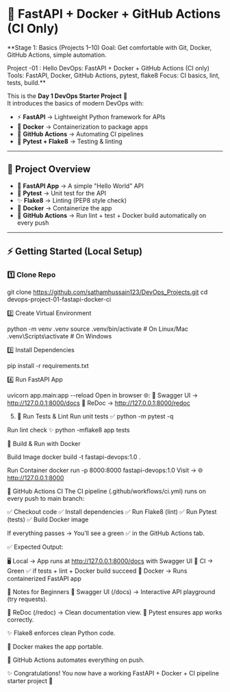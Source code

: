 # 🚀 FastAPI + Docker + GitHub Actions (CI Only)

**Stage 1: Basics (Projects 1–10)
Goal: Get comfortable with Git, Docker, GitHub Actions, simple automation.

Project -01 : Hello DevOps: FastAPI + Docker + GitHub Actions (CI only)
Tools: FastAPI, Docker, GitHub Actions, pytest, flake8
Focus: CI basics, lint, tests, build.**

This is the **Day 1 DevOps Starter Project** 🎯  
It introduces the basics of modern DevOps with:

- ⚡ **FastAPI** → Lightweight Python framework for APIs  
- 🐳 **Docker** → Containerization to package apps  
- 🤖 **GitHub Actions** → Automating CI pipelines  
- 🧪 **Pytest + Flake8** → Testing & linting  

---

## 📂 Project Overview

- 📌 **FastAPI App** → A simple "Hello World" API  
- 🧪 **Pytest** → Unit test for the API  
- ✨ **Flake8** → Linting (PEP8 style check)  
- 🐳 **Docker** → Containerize the app  
- 🤖 **GitHub Actions** → Run lint + test + Docker build automatically on every push  

---

## ⚡ Getting Started (Local Setup)

### 1️⃣ Clone Repo

git clone https://github.com/sathamhussain123/DevOps_Projects.git
cd devops-project-01-fastapi-docker-ci

2️⃣ Create Virtual Environment

python -m venv .venv
source .venv/bin/activate   # On Linux/Mac
.venv\Scripts\activate      # On Windows

3️⃣ Install Dependencies

pip install -r requirements.txt

4️⃣ Run FastAPI App

uvicorn app.main:app --reload
Open in browser 🌐:
      📖 Swagger UI → http://127.0.0.1:8000/docs
      📝 ReDoc → http://127.0.0.1:8000/redoc

5. 🧪 Run Tests & Lint
Run unit tests ✅
python -m pytest -q

Run lint check ✨
python -mflake8 app tests

🐳 Build & Run with Docker


Build Image
docker build -t fastapi-devops:1.0 .

Run Container
docker run -p 8000:8000 fastapi-devops:1.0
Visit → 🌐 http://127.0.0.1:8000

🤖 GitHub Actions CI
The CI pipeline (.github/workflows/ci.yml) runs on every push to main branch:

✅ Checkout code
✅ Install dependencies
✅ Run Flake8 (lint)
✅ Run Pytest (tests)
✅ Build Docker image

If everything passes → You’ll see a green ✅ in the GitHub Actions tab.

✅ Expected Output:

🖥️ Local → App runs at http://127.0.0.1:8000/docs with Swagger UI
🤖 CI → Green ✅ if tests + lint + Docker build succeed
🐳 Docker → Runs containerized FastAPI app

📌 Notes for Beginners
📖 Swagger UI (/docs) → Interactive API playground (try requests).

📝 ReDoc (/redoc) → Clean documentation view.
🧪 Pytest ensures app works correctly.

✨ Flake8 enforces clean Python code.

🐳 Docker makes the app portable.

🤖 GitHub Actions automates everything on push.


✨ Congratulations! You now have a working FastAPI + Docker + CI pipeline starter project 🎉
